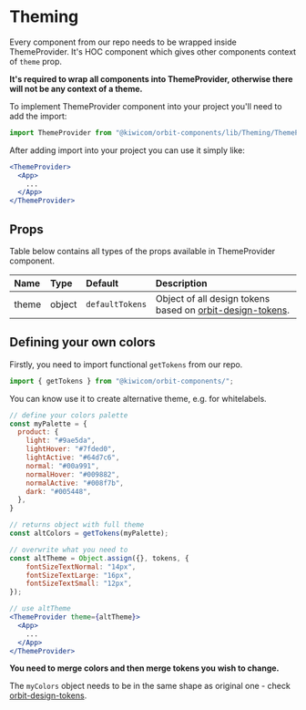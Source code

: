 # Theming
Every component from our repo needs to be wrapped inside ThemeProvider. It's HOC component which gives other components context of `theme` prop.

**It's required to wrap all components into ThemeProvider, otherwise there will not be any context of a theme.**

To implement ThemeProvider component into your project you'll need to add the import:
```jsx
import ThemeProvider from "@kiwicom/orbit-components/lib/Theming/ThemeProvider";
```
After adding import into your project you can use it simply like:
```jsx
<ThemeProvider>
  <App>
    ...
  </App>
</ThemeProvider>
```

## Props
Table below contains all types of the props available in ThemeProvider component.

| Name          | Type                  | Default         | Description                      |
| :------------ | :---------------------| :-------------- | :------------------------------- |
| theme         | object                | `defaultTokens` | Object of all design tokens based on [orbit-design-tokens](https://github.com/kiwicom/orbit-design-tokens/).

## Defining your own colors
Firstly, you need to import functional `getTokens` from our repo.
```jsx
import { getTokens } from "@kiwicom/orbit-components/";
```
You can know use it to create alternative theme, e.g. for whitelabels.
```jsx
// define your colors palette
const myPalette = {
  product: {
    light: "#9ae5da",
    lightHover: "#7fded0",
    lightActive: "#64d7c6",
    normal: "#00a991",
    normalHover: "#009882",
    normalActive: "#008f7b",
    dark: "#005448",
  },
}

// returns object with full theme
const altColors = getTokens(myPalette);

// overwrite what you need to
const altTheme = Object.assign({}, tokens, {
	fontSizeTextNormal: "14px",
	fontSizeTextLarge: "16px",
	fontSizeTextSmall: "12px",
});

// use altTheme
<ThemeProvider theme={altTheme}>
  <App>
    ...
  </App>
</ThemeProvider>
```

**You need to merge colors and then merge tokens you wish to change.**

The `myColors` object needs to be in the same shape as original one - check [orbit-design-tokens](https://github.com/kiwicom/orbit-design-tokens/).
